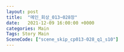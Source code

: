 ```yaml
---
layout: post
title:  "메인_회상_013~028장"
date:   2021-12-09 16:00:00 +0000
categories: Main
Tags: Story Main
SceneCode: ["scene_skip_cp013-028_q1_s10"]
---
```

